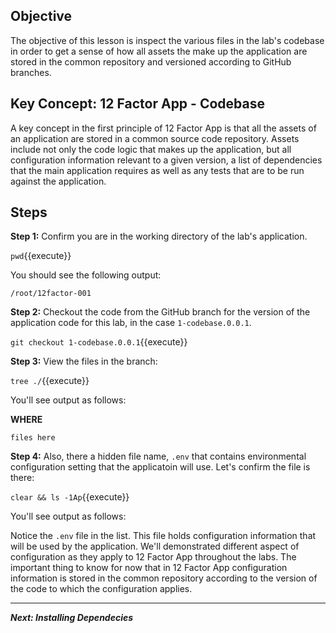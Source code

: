 ## Objective
The objective of this lesson is inspect the various files in the lab's codebase in order to get a sense of how all assets the make up the application are stored in the common repository and versioned according to GitHub branches.

## Key Concept: 12 Factor App - Codebase
A key concept in the first principle of 12 Factor App is that all the assets of an application are stored in a common source code repository. Assets include not only the code logic that makes up the application, but all configuration information relevant to a given version, a list of dependencies that the main application requires as well as any tests that are to be run against the application.


## Steps

**Step 1:** Confirm you are in the working directory of the lab's application.

`pwd`{{execute}}

You should see the following output:

`/root/12factor-001`

**Step 2:** Checkout the code from the GitHub branch for the version of the application code for this lab, in the case `1-codebase.0.0.1`.

`git checkout 1-codebase.0.0.1`{{execute}}

**Step 3:** View the files in the branch:

`tree ./`{{execute}}

You'll see output as follows:


**WHERE**

`files here`

**Step 4:** Also, there a hidden file name, `.env` that contains environmental configuration setting that the applicatoin will use. Let's confirm the file is there: 

`clear && ls -1Ap`{{execute}}

You'll see output as follows:

Notice the `.env` file in the list. This file holds configuration information that will be used by the application. We'll demonstrated different aspect of configuration as they apply to 12 Factor App throughout the labs. The important thing to know for now that in 12 Factor App configuration information is stored in the common repository according to the version of the code to which the configuration applies.

---

***Next: Installing Dependecies***